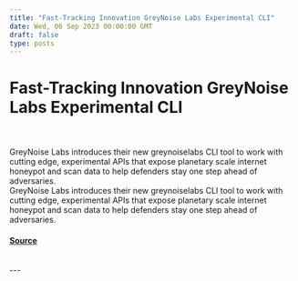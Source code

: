 ```yaml
---
title: "Fast-Tracking Innovation GreyNoise Labs Experimental CLI"
date: Wed, 06 Sep 2023 00:00:00 GMT
draft: false
type: posts
---
```

# Fast-Tracking Innovation GreyNoise Labs Experimental CLI

<br/>

<br/>
GreyNoise Labs introduces their new greynoiselabs CLI tool to work with cutting edge, experimental APIs that expose planetary scale internet honeypot and scan data to help defenders stay one step ahead of adversaries.
<br/>
GreyNoise Labs introduces their new greynoiselabs CLI tool to work with cutting edge, experimental APIs that expose planetary scale internet honeypot and scan data to help defenders stay one step ahead of adversaries.

#### [Source](https://www.greynoise.io/blog/fast-tracking-innovation-greynoise-labs-experimental-cli)

<br/>
---
